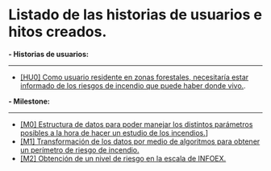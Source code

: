 # Listado de las historias de usuarios e hitos creados.

**- Historias de usuarios:**
___

   - [[HU0] Como usuario residente en zonas forestales, necesitaría estar informado de los riesgos de incendio que puede haber donde vivo.](https://github.com/MauronMP/PMP_IV/issues/6).

**- Milestone:**
___

   - [[M0] Estructura de datos para poder manejar los distintos parámetros posibles a la hora de hacer un estudio de los incendios.](https://github.com/MauronMP/PMP_IV/milestone/2)]
   - [[M1] Transformación de los datos por medio de algoritmos para obtener un perímetro de riesgo de incendio.](https://github.com/MauronMP/PMP_IV/milestone/7)
   - [[M2] Obtención de un nivel de riesgo en la escala de INFOEX.](https://github.com/MauronMP/PMP_IV/milestone/8)